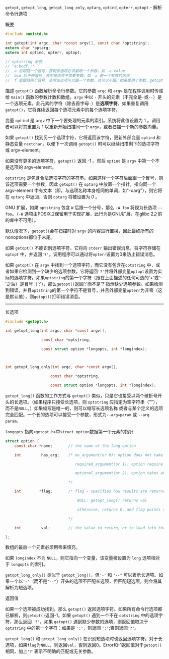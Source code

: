 `getopt`, `getopt_long`, `getopt_long_only`, `optarg`, `optind`, `opterr`, `optopt` - 解析命令行选项

概要

``` c
#include <unistd.h>

int getopt(int argc, char *const argv[], const char *optstring);
extern char *optarg;
extern int optind, opterr, optopt;

// optstring 示例
// "a:bcdf::"
//  a 后跟随一个冒号，表明该选项必须紧跟一个参数，如 -a value
//  bcd 后不带冒号，表明该选项不需要参数。如 -a 是一个有效的选项
//  f 后跟随两个冒号，表明该选项可以跟一个参数，也可以不跟。如果提供了参数，getopt 会将其存储在 optarg 中；如果没有提供参数，optarg 将为 NULL 
```

描述
`getopt()` 函数解析命令行参数。它的参数 `argc` 和 `argv` 是在程序调用时传递给 `main()` 函数的参数计数和数组。`argv` 中以 `-` 开头的元素（不完全是`-`或`--`）是一个选项元素。此元素的字符（除去首字母`-`）是**选项字符**。如果重复调用 `getopt()`，它将连续返回每个选项元素中的每个选项字符。

变量 `optind` 是 `argv` 中下一个要处理的元素的索引。系统将此值设置为 1 。调用者可以将其重置为 1 以重新开始扫描同一个 `argv`，或者扫描一个新的参数向量。

如果 `getopt()` 找到另一个选项字符，它将返回该字符，更新外部变量 `optind` 和静态变量 `nextchar`，以便下一次调用 `getopt()` 时可以继续扫描剩下的选项字符或 argv-element。

如果没有更多的选项字符，`getopt()` 返回 -1 。然后 `optind` 是 `argv` 中第一个不是选项的 argv-element。

`optstring` 是包含合法选项字符的字符串。如果这样一个字符后面跟一个冒号，则该选项需要一个参数，因此 `getopt()` 在 `optarg` 中放置一个指针，指向同一个 argv-element 中有文本（即，与选项名称本身相同的单词，如"-oarg"），则它将在 `optarg` 中返回，否则 `optarg` 将被设置为 0 。

GNU 扩展，如果 `optstring` 包含 `W` 后跟一个分号，那么 `-W foo` 将视为长选项 `--foo`。（`-W` 选项由POSIX.2保留用于实现扩展，此行为是GNU扩展，在glibc 2之前的库中不可用）。

默认情况下，`getopt()`会在扫描时对 `argv` 的内容进行置换，因此最终所有的nonoptions都位于末尾。

如果 `getopt()` 不能识别选项字符，它将向 `stderr` 输出错误消息，将字符存储在 `optopt` 中，并返回`'?'`。调用程序可以通过将`opterr`设置为0来防止错误消息。

如果 `getopt()` 在 `argv` 中找到一个选项字符，而它没有包含在`optstring` 中，或者如果它检测到一个缺少的选项参数，它将返回`'?'`并将外部变量`optopt`设置为实际的选项字符。如果`optstring`的第一个字符（跟在上面描述的任何可选的'+'或'-'之后）是冒号（':'），那么`getopt()`返回':'而不是'?'指示缺少选项参数。如果检测到错误，并且`optstring`的第一个字符不是冒号，并且外部变量`opterr`为非零（这是默认值），则`getopt()`打印错误消息。

---
长选项

``` c
#include <getopt.h>

int getopt_long(int argc, char *const argv[],

                const char *optstring,

                const struct option *longopts, int *longindex);

  

int getopt_long_only(int argc, char *const argv[],

                    const char *optstring,

                    const struct option *longopts, int *longindex);

```


`getopt_long()` 函数的工作方式与 `getopt()` 类似，只是它也接受以两个破折号开头的长选项。（如果程序只接受长选项，则 `optstring` 应指定为空字符串（""），而不是`NULL`。）如果缩写是唯一的，则可以缩写长选项名称 或者与某个定义的选项完全匹配。一个长的选项可以接受一个参数，形式为`--arg=param` 或 `--arg param`。


`longopts` 指向`<getopt.h>`中`struct option`数据第一个元素的指针

``` c
struct option {
    const char *name;       // the name of the long option

    int         has_arg;    /* no_argument(or 0): option does not take an argument.

                               required_argument(or 1): option require an argument

                               optional_argument(or 2): option takes an optional argument

                            */

    int        *flag;       /* flag - specifies how results are returned for a long option

                                NULL: getopt_long() returns val

                                otherwise, returns 0, and flag points to a variable which is set to val if the option is found, but left unchanged if the option is not found.

                            */

    int         val;        // the value to return, or to load into the variable pointed to by flag

};

```

数组的最后一个元素必须用零来填充。

如果 `longindex` 不为 `NULL`，则它指向一个变量，该变量被设置为 `long` 选项相对于 `longopts` 的索引。

`getopt_long_only()` 类似于 `getopt_long()`，但`'-'` 和 `"--"` 可以表示长选项。如果一个以`'-'`（而不是`"--"`）开头的选项不匹配长选项，但匹配短选项，则会将其解析为短选项。


返回值

如果一个选项被成功找到，那么 `getopt()` 返回选项字符。如果所有命令行选项都已解析，则`getopt()`返回-1。如果 `getopt()` 遇到一个不在 `optstring` 中的选项字符，那么返回 `'?'`。如果 `getopt()` 遇到缺少参数的选项，则返回值取决于`optstring` 中的第一个字符：如果是 `':'`，则返回 `':'`;否则返回`'?'`。

`getopt_long()` 和 `getopt_long_only()` 在识别短选项时也返回选项字符。对于长选项，如果`flag`为`NULL`，则返回`val`，否则返回0。Error和-1返回值对于`getopt()`相同，加上`'?'`表示不明确的匹配或无关参数。